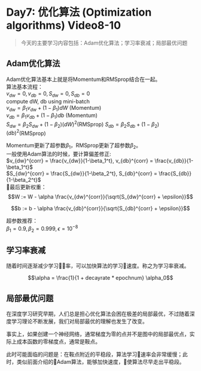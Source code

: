 # Day7: 优化算法 (Optimization algorithms) Video8-10
> 今天的主要学习内容包括：Adam优化算法；学习率衰减；局部最优问题

## Adam优化算法
Adam优化算法基本上就是将Momentum和RMSprop结合在一起。  
算法基本流程：  
$v_{dw}=0, v_{db}=0, S_{dw}=0, S_{db}=0$  
compute dW, db using mini-batch  
$v_{dw} = \beta_1 v_{dw} + (1-\beta_1)dW$ (Momentum)  
$v_{db} = \beta_1 v_{db} + (1-\beta_1)db$ (Momentum)  
$S_{dw} = \beta_2 S_{dw} + (1-\beta_2)(dW)^2$(RMSprop)
$S_{db} = \beta_2 S_{db} + (1-\beta_2)(db)^2$(RMSprop)

Momentum更新了超参数$\beta_1$，RMSprop更新了超参数$\beta_2$。  
一般使用Adam算法的时候，要计算偏差修正:  
$v_{dw}^{corr} = \frac{v_{dw}}{1-\beta_1^t}, v_{db}^{corr} = \frac{v_{db}}{1-\beta_1^t}$  
$S_{dw}^{corr} = \frac{S_{dw}}{1-\beta_2^t}, S_{db}^{corr} = \frac{S_{db}}{1-\beta_2^t}$  

最后更新权重： 
$$W := W - \alpha \frac{v_{dw}^{corr}}{\sqrt{S_{dw}^{corr} + \epsilon}}$$

$$b := b - \alpha \frac{v_{db}^{corr}}{\sqrt{S_{db}^{corr} + \epsilon}}$$ 

超参数推荐：  
$\beta_1 = 0.9, \beta_2 = 0.999, \epsilon=10^{-8}$

## 学习率衰减
随着时间逐渐减少学习率，可以加快算法的学习速度。称之为学习率衰减。

$$\alpha = \frac{1}{1 + decayrate * epochnum} \alpha_0$$

## 局部最优问题
在深度学习研究早期，人们总是担心优化算法会困在极差的局部最优，不过随着深度学习理论不断发展，我们对局部最优的理解也发生了改变。

事实上，如果创建一个神经网络，通常梯度为零的点并不是图中的局部最优点，实际上成本函数的零梯度点，通常是鞍点。

此时可能面临的问题是：在鞍点附近的平稳段，算法学习速率会非常缓慢；此时，类似前面介绍的Adam算法，能够加快速度，使算法尽早走出平稳段。

